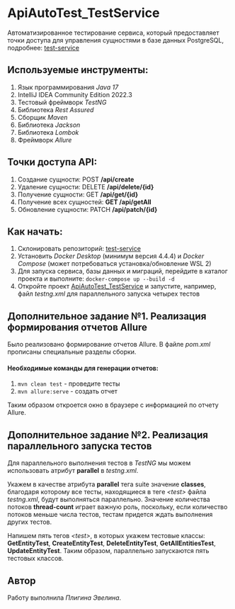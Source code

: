 # ApiAutoTest_TestService
Автоматизированное тестирование сервиса, который предоставляет точки доступа для управления сущностями в базе данных PostgreSQL, подробнее: [test-service](https://github.com/sun6r0/test-service)
## Используемые инструменты:
1. Язык программирования *Java 17*
2. IntelliJ IDEA Community Edition 2022.3
3. Тестовый фреймворк *TestNG*
4. Библиотека *Rest Assured*
5. Сборщик *Maven*
6. Библиотека *Jackson*
7. Библиотека *Lombok*
8. Фреймворк *Allure*
## Точки доступа API:
1. Создание сущности: POST **/api/create**
2. Удаление сущности: DELETE **/api/delete/{id}**
3. Получение сущности: GET **/api/get/{id}**
4. Получение всех сущностей: **GET /api/getAll**
5. Обновление сущности: PATCH **/api/patch/{id}**
## Как начать:
1. Склонировать репозиторий: [test-service](https://github.com/sun6r0/test-service)
2. Установить *Docker Desktop* (минимум версия 4.4.4) и *Docker Compose* (может потребоваться установка/обновление WSL 2)
3. Для запуска сервиса, базы данных и миграций, перейдите в каталог проекта и выполните: `docker-compose up --build -d`
4. Откройте проект [ApiAutoTest_TestService](https://github.com/pligina-e/ApiAutoTest_TestService) и запустите, например, файл *testng.xml* для параллельного запуска четырех тестов
## Дополнительное задание №1. Реализация формирования отчетов Allure
Было реализовано формирование отчетов Allure. В файле *pom.xml* прописаны специальные разделы сборки.
#### Необходимые команды для генерации отчетов:
1. `mvn clean test` - проведите тесты
2. `mvn allure:serve` - создать отчет

Таким образом откроется окно в браузере с информацией по отчету Allure.
## Дополнительное задание №2. Реализация параллельного запуска тестов
Для параллельного выполнения тестов в *TestNG* мы можем использовать атрибут **parallel** в *testng.xml*.

Укажем в качестве атрибута **parallel** тега suite значение **classes**, благодаря которому все тесты, находящиеся в теге *\<test>* файла *testng.xml*, будут выполняться параллельно. Значение количества потоков **thread-count** играет важную роль, поскольку, если количество потоков меньше числа тестов, тестам придется ждать выполнения других тестов. 

Напишем пять тегов *\<test>*, в которых укажем тестовые классы: **GetEntityTest**, **CreateEntityTest**, **DeleteEntityTest**, **GetAllEntitiesTest**, **UpdateEntityTest**.
Таким образом, параллельно запускаются пять тестовых классов.
## Автор
Работу выполнила *Плигина Эвелина*.
